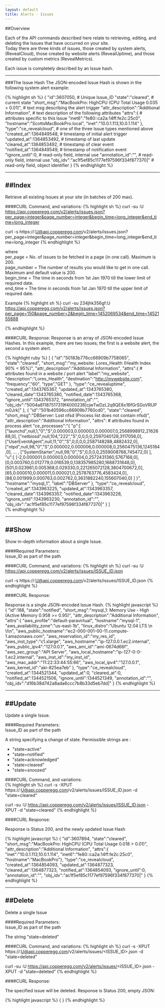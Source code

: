 ```yaml
---
layout: default
title: Alerts - Issues
---
```


##Overview

Each of the API commands described here relate to retrieving, editing, and deleting the Issues that have occurred on your site.  
Today there are three kinds of issues, those created by system alerts, (RevealCloud), those created by website alerts (RevealUptime), and those created by custom metrics (RevealMetrics). 

Each issue is completely described by an Issue hash.

----
###The Issue Hash
The JSON-encoded Issue Hash is shown in the following system alert example:

{% highlight sh %}
{
  "id":3607050,                                     # Unique Issue_ID 
  "state":"cleared",                                # current state
  "short_msg":"MacBookPro: HighCPU (CPU Total Usage 0.035 > 0.01)",   # text msg describing the alert trigger
  "attr_description":"Additional Information",      # text description of the following attributes
  "attrs":{                                         # attributes specific to this Issue
    "inet6":"fe80::ca2a:14ff:fe2c:25c0",
    "hostname":"ScottsMacBookPro.local",
    "inet":"10.0.1.113,10.0.1.114"
  },
  "type":"ce_revealcloud",                          # one of the three Issue types mentioned above
  "created_at":1364849548,                          # timestamp of initial alert trigger
  "updated_at":1364853492,                          # timestamp of last update
  "cleared_at":1364853492,                          # timestamp of clear event
  "notified_at":1364849549,                         # timestamp of notification event
  "ignore_until":0,                                 # read-only field, internal use
  "annotation_id":"",                               # read-only field, internal use
  "obj_idv":"ac1f5ef85c1177ef97596f334f877370|"     # read-only field, object identifier
}
{% endhighlight %}

----
##Index
----
Retrieve all existing Issues at your site (in batches of 200 max).

####CURL Command, and variations:
{% highlight sh %}
curl -su <APIKEY>:U https://api.copperegg.com/v2/alerts/issues.json?per_page=integer&page_number=integer&begin_time=long_integer&end_time=long_integer

curl -s https://<APIKEY>:U@api.copperegg.com/v2/alerts/issues.json?per_page=integer&page_number=integer&begin_time=long_integer&end_time=long_integer
{% endhighlight %}

where <br>
per_page    = No. of issues to be fetched in a page (in one call). Maximum is 200. <br>
page_number = The number of results you would like to get in one call. Maximum and default value is 200. <br>
begin_time = The time in seconds from 1st Jan 1970 till the lower limit of required date.<br>
end_time = The time in seconds from 1st Jan 1970 till the upper limit of required date.

Example
{% highlight sh %}
curl -su 234jhk356gf:U https://api.copperegg.com/v2/alerts/issues.json?per_page=150&page_number=2&begin_time=1452069534&end_time=1452155888

{% endhighlight %}


####CURL Response:
Response is an array of JSON-encoded Issue Hashes. In this example, there are two issues; the first is a website alert, the second a system alert.

{% highlight ruby %}
[
 {
  "id":"50183b776cc66909b7758065",
  "state":"cleared",
  "short_msg":"my_website: Lores_Health (Health Index 90% < 95%)",
  "attr_description":"Additional Information",
  "attrs":{                               # attributes found in a website / port alert
    "label":"my_website", 
    "description":"Lores_Health",
    "destination":"http://mywebsite.com",
    "frequency","60",
    "type","GET"
  },
  "type":"ce_revealuptime",
  "created_at":1343765367,
  "updated_at":1343765380,
  "cleared_date":1343765380,
  "notified_date":1343765368,
  "ignore_until":1343765372,
  "annotation_id":"",
  "obj_idv":"5004a81187517319f4000238|cjwTwDzL2q9QE8x16fGrSGoVRUPm0Jrk|"
 },
 { 
  "id":"501b40596cc66909b7760cd0",
  "state":"cleared",
  "short_msg":"DBServer: Lost nfsd (Process list does not contain nfsd)",
  "attr_description":"Additional Information",
  "attrs":                                # attributes found in process alert
    "ce_processes":"{
      \"p\":[
        [\"launchd\",null,1,\"0\",\"S\",0.000003,0.000003,0.000007,0,2568998912,2162688,0],
        [\"netbiosd\",null,104,\"222\",\"S\",0,0,0,0,2597040128,3117056,0],
        [\"UserEventAgent\",null,11,\"0\",\"S\",0,0,0,0,2587148288,4882432,0],
        [\"ntpd\",null,98,\"0\",\"S\",0.000002,0.000006,0.000008,0,2560475136,1245184,0],
                                  ... ,
        [\"SystemStarter\",null,99,\"0\",\"S\",0,0,0,0,2559008768,745472,0]
      ],
      \"u\":[
        [-2,0.000001,0.000003,0.000004,0,2572431360,5767168,0],
        [0,0.003760,0.012779,0.016539,0,138357985280,1688731648,0],
        [501,0.023961,0.005368,0.029330,0,221265072128,3804700672,0],
        [65,0.000010,0.000011,0.000021,0,2578763776,4583424,0],
        [88,0.001999,0.000763,0.002762,0,3631882240,155607040,0]
      ]
    }",
    "hostname":"mysql_1",
    "label":"DBServer"
  },
  "type":"ce_revealcloud",
  "created_at":1343963225,
  "updated_at":1343963357,
  "cleared_date":1343963357,
  "notified_date":1343963228,
  "ignore_until":1343963230,
  "annotation_id":"",
  "obj_idv":"ac1f5ef85c1177ef97596f334f877370|"
 }
]  
{% endhighlight %}  
  
----  
##Show
----
Show in-depth information about a single Issue.  
  
####Required Parameters:  
Issue_ID as part of the path
  
####CURL Command, and variations:
{% highlight sh %}
curl -su <APIKEY>:U https://api.copperegg.com/v2/alerts/issues/ISSUE_ID.json

curl -s https://<APIKEY>:U@api.copperegg.com/v2/alerts/issues/ISSUE_ID.json
{% endhighlight %}  
  
####CURL Response:  
  
Response is a single JSON-encoded Issue Hash. 
{% highlight javascript %}
{
  "id":188,
  "state":"notified",
  "short_msg":"mysql_1: Memory Use - High (Active Memory 0.958 >= 0.95)",
  "attr_description":"Additional Information",
  "attrs":{
    "aws_profile":"default-paravirtual",
    "hostname":"mysql-1",
    "aws_availability_zone":"us-east-1b",
    "linux_distro":"Ubuntu 12.04 LTS \\n \\l\n",
    "aws_public_hostname":"ec2-000-001-00-11.compute-1.amazonaws.com",
    "aws_reservation_id":"my_res_id",
    "aws_inst_type":"c1.xlarge",
    "aws_hostname":"ip-127.0.0.1.ec2.internal",
    "aws_public_ipv4":"127.0.0.1",
    "aws_ami_id":"ami-0674d66f",
    "aws_sec_group":"API Server",
    "aws_local_hostname":"ip-127-0-0-1.ec2.internal",
    "aws_inst_id":"my_inst_id",
    "aws_mac_addr":"11:22:33:44:55:66",
    "aws_local_ipv4":"127.0.0.1",
    "aws_kernel_id":"aki-825ea7eb"
  },
  "type":"ce_revealcloud",
  "created_at":1344521344,
  "updated_at":0,
  "cleared_at":0,
  "notified_at":1344521506,
  "ignore_until":1344521349,
  "annotation_id":"",
  "obj_idv":"d16b38d742a8ada6ccc7b8b33d5eb7dd|"
}
{% endhighlight %}  
  
----
##Update 
----
Update a single Issue.

####Required Parameters:  
Issue_ID as part of the path  
  
A string specifying a change of state. Permissible strings are :
* "state=active" 
* "state=notified"
* "state=acknowledged"
* "state=cleared"
* "state=snoozed"  
  
####CURL Command, and variations:  
{% highlight sh %}
curl -s -XPUT https://<APIKEY>:U@api.copperegg.com/v2/alerts/issues/ISSUE_ID.json -d "state=cleared"

curl -su <APIKEY>:U https://api.copperegg.com/v2/alerts/issues/ISSUE_ID.json -XPUT -d "state=cleared"
{% endhighlight %}  
  
####CURL Response:  
  
Response is Status 200, and the newly updated Issue Hash

{% highlight javascript %}
{
 "id":3607894,
 "state":"cleared",
 "short_msg":"MacBookPro: HighCPU (CPU Total Usage 0.018 > 0.01)",
 "attr_description":"Additional Information",
 "attrs":{
  "inet":"10.0.1.113,10.0.1.114",
  "inet6":"fe80::ca2a:14ff:fe2c:25c0",
  "hostname":"MacBookPro"},
  "type":"ce_revealcloud",
  "created_at":1364854093,
  "updated_at":1364877323,
  "cleared_at":1364877323,
  "notified_at":1364854093,
  "ignore_until":0,
  "annotation_id":"",
  "obj_idv":"ac1f5ef85c1177ef97596f334f877370|"
} 
{% endhighlight %}  
  
----
##Delete
----
Delete a single Issue

####Required Parameters:  
Issue_ID as part of the path  
  
The string "state=deleted"  

####CURL Command, and variations:
{% highlight sh %}
curl -s -XPUT https://<APIKEY>:U@api.copperegg.com/v2/alerts/issues/<ISSUE_ID>.json -d "state=deleted"

curl -su <APIKEY>:U https://api.copperegg.com/v2/alerts/issues/<ISSUE_ID>.json -XPUT -d "state=deleted"
{% endhighlight %}  
  
####CURL Response:

The specified issue will be deleted.
Response is Status 200, empty JSON:

{% highlight javascript %}
{
}
{% endhighlight %}

